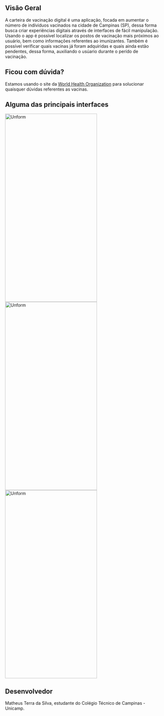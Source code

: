 ## Visão Geral

A carteira de vacinação digital é uma aplicação, focada em aumentar o número de indíviduos vacinados na cidade de Campinas (SP), dessa forma busca criar experiências digitais
através de interfaces de fácil manipulação. Usando o app é possível localizar os postos de vacinação mais próximos ao usuário, bem como informações referentes ao imunizantes. Também é possível verificar quais vacinas já foram adquiridas e quais ainda estão pendentes, dessa forma, auxiliando o usúario durante o perído de vacinação.

## Ficou com dúvida?

Estamos usando o site da [World Health Organization](https://www.who.int/pt/emergencies/diseases/novel-coronavirus-2019/covid-19-vaccines/explainers?adgroupsurvey={adgroupsurvey}&gclid=CjwKCAjwq9mLBhB2EiwAuYdMtZKLj_-_WWUh-iO-Bl2T_o3Fs-qsDZFU2hrCHFH_m_x8gZPfCgEN1hoCOFoQAvD_BwE) para solucionar quaisquer dúvidas referentes as vacinas.
  
## Alguma das principais interfaces

  <p align="Left">
  <img src="https://lh3.googleusercontent.com/oz3zhQYkedmCvzTUBNvUrS1cIgGPJStfMdmhgn0NOfEYouR67OTCAUP5XYpT0PjL8DjlgNHVyNfZQEaH0Zj5Z94QiJBRMoiBV2fCxKOI-4hiXoEnuqB9EGJ-m7PmR1oEMYYb151gqRjedibBlTU-Sa6igZKRbgLQvGau_TfvjJLKxdeC27ESfTMaxFagtKJT1sKurNMy2DaRCDwlWjuH9vQb8aUynp9gI9v4HQE6qnop0BaXhD2LTmP5d-AezNy790TItNr6aAbBE1GTPQIJkxUdJC80NOcEKBmUCrSHBptAIyRGDUFnxUVWN9ZVa8SPWokeOkQma-vgh5GtCwi4ChUGu-g0YEIkHx4aPyd9fX54oGXyvqA31aTQ-liEcreHUvrkbuVEKXaVaOsdadOWToccV6XRexqfEOElUbkrq0rQP-UFK1aqFujT_Z7rAqmDVD92BF_2DmOd_l_PK69t3fzFP0BvifFiV1da09eqrrha0rmx48a-Yo_GUCdcarB5qIUzRzPUtLsqzPWHgjnALeFFAKZcQkkZmd6iC4wVfNwbFToJO0JyX7rPOWDPhE-1JIrndGFcY1zw-fpMSsUqF6mImRhmLlsfSpsF-s71_DXK0Kimn_UhQVXPGEAz2gQzNc998jAO1fiwacKX6rBHchyYtqNVbrJvwFBDom5as7ydS4CeBS7dLLng8D463BjOzxpN2zRkM0lzD-wKbgqpl-OI=w387-h789-no?authuser=0" height="612" width="300" alt="Unform" />
    <img src="https://lh3.googleusercontent.com/jQyMtYkd1MNvOmYminJzm4kM1vTUrsC9ej6cJrzjouodWIkuW1HqyNl-k7tSKRDomOk9eCUWk4XML8AhGUEKtT62KjbLRMuhrhqPLg6wXxFwXsEgs3xlqIC50baqg_mniC7jXuvq3qFx0HCiTnoRJBnVGbTmwwGmN2JEZmZ9rWtwfZ05qBTfYPWDr5KggbHtp3Ax6o16b_ccxlrBE2eitLsG0b2apcoO7WcvYv2llXpYoNuFzy_H8toPXoPO3AM5YZqcE_hzKf32qfC7O-ppJ_1_hI-coNRmem4zEgdm0JnS5zF4QY5_xd3N5-inSTl-rUC7UcMqurRyIGREr8mv4VE8BGb8xpMD0JC4lNn41-0qlkxCFn4qN2gQdTx2ETov__py8D80PoG2_passpC2UDXcHqFKy1fWpk4HtmBKR8hFki6mIOoaaiFyvmi4HDEZcS3Y-dhJXWCqsoPhKeboWwECuBw8JMe1zcXy-WDzdyzNFvmqcBDw0hxaIlFhZ6AYDc-BTebCIHwO39hAtNRBabHfoSv2oERAAvJjTF4xWm9ITTCioNBVTY4i27F1mDkHT4VZ6N2sDWB9sEjPzSdVk-4Ag7oZAh-hBETsm9py_vutn6VSacj29iMfE-ZtsnQJ-Mf_HU0VGqxXn7-SiOzKzFHLVR1pQF-HIblKDVzduoJWOcAvRy1O38TgOtu_cQCVbd8qXS2F3wyeMcpECaHGlN-4=w395-h789-no?authuser=0" height="612" width="300" alt="Unform" />
  <img src="https://lh3.googleusercontent.com/U6FWfScJJMNh_ZyZUjPhfkTiFT4Tdt0U_nz-Am_s0g7fwEpK28FIjB-_FJIHA52oexxrBq8oCwxd9Pncvb8jl9kpXgDW-FOhgBUns7iS06Cer1uxFysVba3-1fwL_vxUBdv8XO5K4cIBB8mbtgigbv7TBJfN0rjHcpMQw3MysIsa3gdNJnPykciZjln2BwVXHG4UIJ1A1wkj9AxxnRS2WLbO1kvQA7ujbsNs5p7YI5ONxqNDYgeNqhtTIDgJ3PakNWZmc2ZzbAyAuj6hLMFCkt2HGqH52CuUbmqKRPCdZ9eZDi4dc1agPvl3nyCPHroRM55keVUJ_lwDHPKL_h5n-hKXdubrqd92Gto0f6rQFHl0UINJCxhPlOpvFbaHRYEuxRTS-EagDkVDiJM6dAnrp0r-O695meTxsmDrOwrzFUy1DZ0GbQqqaXTYY8Oi2c57tcN_RmNpNVUsabfnMKFgf6ScKQfMriGw4cxj9dGuyauehrO7oqk1kQnfnU9Opqe54vz8pYt_PrsO9A9c8zfLSwR95A_lw_hRYnaOrksRd6ig1xaANtbpO2GmEQqEbiPTrCVpNnELlHQcipgy8ALbS_jPG2BRwDng8_OqOk1Ru_J13isAI_xRvEOmR5Es4IBBclHFjn7UljvB3Liw-JwmDNZu0EVe4gur0uLkXTzEhaTw1MK7JG155xVKNIw5pAxHvCTx7N-hVnI1C3ZZ4FeHE9qz=w393-h789-no?authuser=0" height="612" width="300" alt="Unform" />
  
  
</p>
</p>


## Desenvolvedor

Matheus Terra da Silva, estudante do Colégio Técnico de Campinas - Unicamp.
